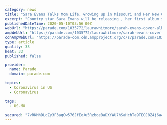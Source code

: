 ```yaml
---
category: news
title: "Sara Evans Talks Mom Life, Growing up in Missouri and Her New Cover Album, Copy That"
excerpt: "Country star Sara Evans will be releasing , her first album since 2017, on May 15. The collection of covers highlights 13 songs spanning six decades and truly feels like a personally made playlist just for you."
publishedDateTime: 2020-05-10T03:56:00Z
webUrl: "https://parade.com/1035772/laurawhitmore/sarah-evans-cover-album/"
ampWebUrl: "https://parade.com/1035772/laurawhitmore/sarah-evans-cover-album/amp/"
cdnAmpWebUrl: "https://parade-com.cdn.ampproject.org/c/s/parade.com/1035772/laurawhitmore/sarah-evans-cover-album/amp/"
type: article
quality: 33
heat: 33
published: false

provider:
  name: Parade
  domain: parade.com

topics:
  - Coronavirus in US
  - Coronavirus

tags:
  - US-MO

secured: "7vRKMhDLdZy3F3aqGw576JfEoJu5RzboeBaDXYWU7hSaHchTa9TEOJ8Z4j6a4drjFugdvaA3nwmetZTP77a/x5uQ5wnKlmtcTnazkxM5s+KlkUfayLLl8/uXCgfGTs04pQZMaN8X/M3KKDh9P0/aB/cfWNa2tObcpdrp+l58ZvmBop8VbglP+oRvrqNH5uHFU+MZVXidCLTXymuUCX/ABM1WVnK+5KAq5Kxn1bkTO0gB0eePveRp4LdHrv2AphgOLSO6wx0uBL6kukr0Fn4uM/mXZZ+b2+J/A1Az9DjvAxl3CGfOxM8/qeDyzsoSbQTr89OW1ZZik/VpJxhkXVaQ7lFmT+/FjKOq+3TDWmltshOBYqPn6VtFVwvTO8H5sGWl9MswqO/2SW5mvTtzDcvkrytw1WeVmNTNgPXRie100HcTm1lGUabcgo0S9PDY4LD9tzeZnrwOwqrjpLnFBnlpd6bVvOHclsYTYvTvYLxkDsE=;nUXBI6Lyofav9iC5PDPZaA=="
---
```


